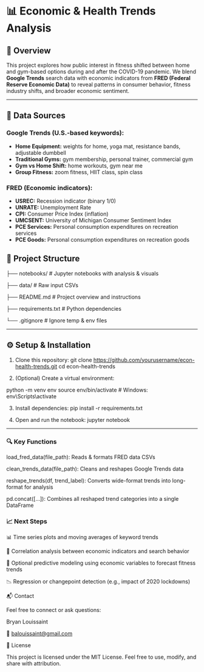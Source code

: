 # 📊 Economic & Health Trends Analysis

## 🧠 Overview
This project explores how public interest in fitness shifted between home and gym-based options during and after the COVID-19 pandemic. We blend **Google Trends** search data with economic indicators from **FRED (Federal Reserve Economic Data)** to reveal patterns in consumer behavior, fitness industry shifts, and broader economic sentiment.

---

## 📁 Data Sources

### Google Trends (U.S.-based keywords):
- **Home Equipment:** weights for home, yoga mat, resistance bands, adjustable dumbbell
- **Traditional Gyms:** gym membership, personal trainer, commercial gym
- **Gym vs Home Shift:** home workouts, gym near me
- **Group Fitness:** zoom fitness, HIIT class, spin class

### FRED (Economic indicators):
- **USREC:** Recession indicator (binary 1/0)
- **UNRATE:** Unemployment Rate
- **CPI:** Consumer Price Index (inflation)
- **UMCSENT:** University of Michigan Consumer Sentiment Index
- **PCE Services:** Personal consumption expenditures on recreation services
- **PCE Goods:** Personal consumption expenditures on recreation goods

## 🧰 Project Structure
├── notebooks/ # Jupyter notebooks with analysis & visuals

├── data/ # Raw input CSVs

├── README.md # Project overview and instructions

├── requirements.txt # Python dependencies

└── .gitignore # Ignore temp & env files

---

## ⚙️ Setup & Installation
1. Clone this repository:
git clone https://github.com/yourusername/econ-health-trends.git
cd econ-health-trends

2. (Optional) Create a virtual environment:

python -m venv env
source env/bin/activate   # Windows: env\Scripts\activate

3. Install dependencies:
pip install -r requirements.txt

4. Open and run the notebook:
jupyter notebook

---

### 🔍 Key Functions
load_fred_data(file_path): Reads & formats FRED data CSVs

clean_trends_data(file_path): Cleans and reshapes Google Trends data

reshape_trends(df, trend_label): Converts wide-format trends into long-format for analysis

pd.concat([...]): Combines all reshaped trend categories into a single DataFrame

### 📈 Next Steps
📊 Time series plots and moving averages of keyword trends

🧮 Correlation analysis between economic indicators and search behavior

🤖 Optional predictive modeling using economic variables to forecast fitness trends

📉 Regression or changepoint detection (e.g., impact of 2020 lockdowns)

📬 Contact

Feel free to connect or ask questions:

Bryan Louissaint

📧 balouissaint@gmail.com

📝 License

This project is licensed under the MIT License. Feel free to use, modify, and share with attribution.
